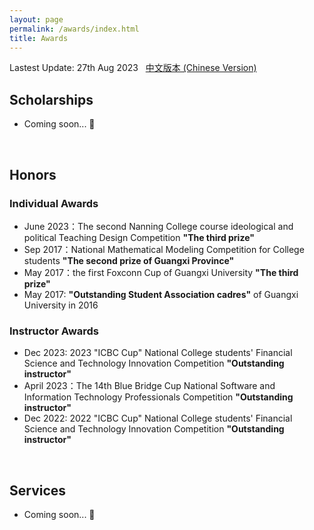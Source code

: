 ```yaml
---
layout: page
permalink: /awards/index.html
title: Awards
---
```


Lastest Update: 27th Aug 2023 &nbsp; [中文版本 (Chinese Version)](https://caihanlin.com/file/awards-zh/)

## Scholarships

- Coming soon... 🚀

<br>





## Honors
### Individual Awards

- June 2023：The second Nanning College course ideological and political Teaching Design Competition **"The third prize"**
- Sep 2017：National Mathematical Modeling Competition for College students **"The second prize of Guangxi Province"**
- May 2017：the first Foxconn Cup of Guangxi University **"The third prize"**
- May 2017: **"Outstanding Student Association cadres"** of Guangxi University in 2016


### Instructor Awards
- Dec 2023: 2023 "ICBC Cup" National College students' Financial Science and Technology Innovation Competition **"Outstanding instructor"**
- April 2023：The 14th Blue Bridge Cup National Software and Information Technology Professionals Competition **"Outstanding instructor"**
- Dec 2022: 2022 "ICBC Cup" National College students' Financial Science and Technology Innovation Competition **"Outstanding instructor"**


<br>

## Services

- Coming soon... 🚀

<br>